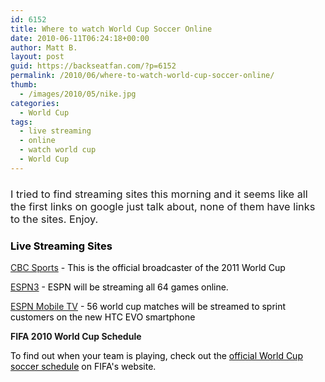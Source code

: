 ```yaml
---
id: 6152
title: Where to watch World Cup Soccer Online
date: 2010-06-11T06:24:18+00:00
author: Matt B.
layout: post
guid: https://backseatfan.com/?p=6152
permalink: /2010/06/where-to-watch-world-cup-soccer-online/
thumb:
  - /images/2010/05/nike.jpg
categories:
  - World Cup
tags:
  - live streaming
  - online
  - watch world cup
  - World Cup
---
```


<div class="entry">
  <h3>
    <span style="font-weight: normal;">I tried to find streaming sites this morning and it seems like all the first links on google just talk about, none of them have links to the sites. Enjoy.</span>
  </h3>

  <h3>
    <span style="color: #000000;">Live Streaming Sites</span>
  </h3>

  <p>
    <span style="color: #000000;"><a href="https://www.cbc.ca/sports/?ref=cbcsports">CBC Sports</a> - This is the official broadcaster of the 2011 World Cup</span>
  </p>

  <p>
    <span style="color: #000000;"><a href="https://espn.go.com/espn3/">ESPN3</a> - ESPN will be streaming all 64 games online.</span>
  </p>

  <p>
    <span style="color: #000000;"><a href="https://proxy.espn.go.com/mobile/products/product?id=3242441">ESPN Mobile TV</a> - 56 world cup matches will be streamed to sprint customers on the new HTC EVO smartphone</span>
  </p>

  <p>
    <strong>FIFA 2010 World Cup Schedule</strong>
  </p>

  <p>
    <span style="color: #000000;">To find out when your team is playing, check out the </span><a href="https://www.fifa.com/worldcup/matches/index.html"><span style="color: #000000;">official World Cup soccer schedule</span></a><span style="color: #000000;"> on FIFA's website.</span>
  </p>
</div>
